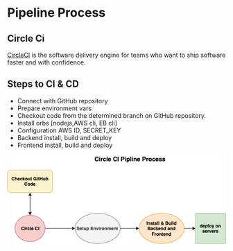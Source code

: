 Pipeline Process
==========

## Circle Ci
[CircleCI](https://circleci.com) is the software delivery engine for teams who want to ship software faster and with confidence.

## Steps to CI & CD
- Connect with GitHub repository
- Prepare environment vars
- Checkout code from the determined branch on GitHub repository.
- Install orbs [nodejs,AWS cli, EB cli]
- Configuration AWS ID, SECRET_KEY
- Backend install, build and deploy
- Frontend install, build and deploy

![Pipeline Process](../screenshot/pipline_procces.png)
